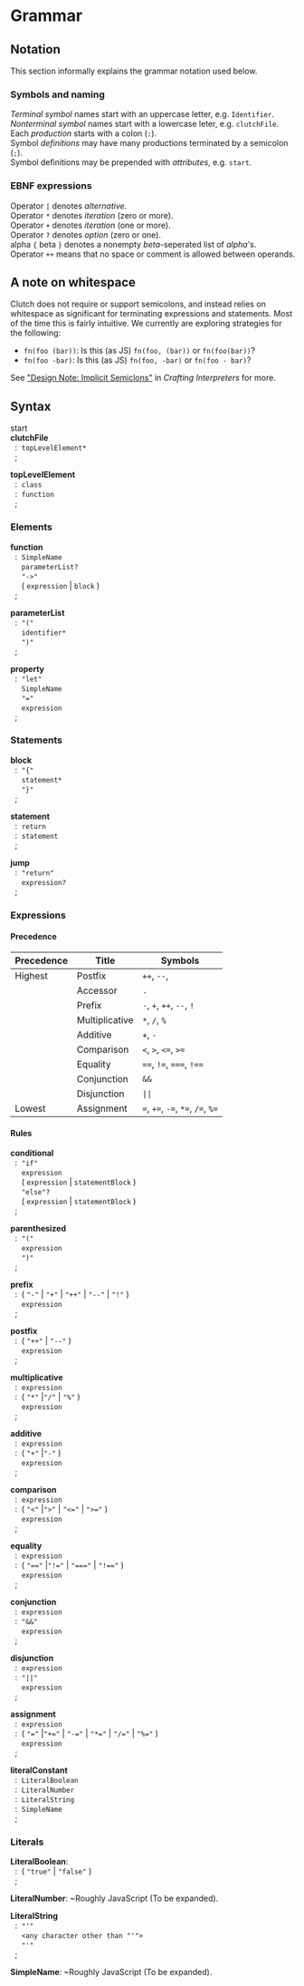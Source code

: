 # Grammar

## Notation

This section informally explains the grammar notation used below.

### Symbols and naming

_Terminal symbol_ names start with an uppercase letter, e.g. `Identifier`.<br>
_Nonterminal symbol_ names start with a lowercase leter, e.g. `clutchFile`.<br>
Each _production_ starts with a colon (`:`).<br>
Symbol _definitions_ may have many productions terminated by a semicolon (`;`).<br>
Symbol definitions may be prepended with _attributes_, e.g. `start`.

### EBNF expressions

Operator `|` denotes _alternative_.<br>
Operator `*` denotes _iteration_ (zero or more).<br>
Operator `+` denotes _iteration_ (one or more).<br>
Operator `?` denotes _option_ (zero or one).<br>
alpha `{` beta `}` denotes a nonempty _beta_-seperated list of _alpha_'s.<br>
Operator `++` means that no space or comment is allowed between operands.

## A note on whitespace

Clutch does not require or support semicolons, and instead relies on whitespace
as significant for terminating expressions and statements. Most of the time this
is fairly intuitive. We currently are exploring strategies for the following:

* `fn(foo (bar))`: Is this (as JS) `fn(foo, (bar))` or `fn(foo(bar))`?
* `fn(foo -bar)`: Is this (as JS) `fn(foo, -bar)` or `fn(foo - bar)`?

See ["Design Note: Implicit Semiclons"][1] in _Crafting Interpreters_ for more.

[1]: http://craftinginterpreters.com/scanning.html#design-note

## Syntax

start<br>
**clutchFile**<br>
&nbsp;&nbsp;:&nbsp;&nbsp;`topLevelElement*`<br>
&nbsp;&nbsp;;

**topLevelElement**<br>
&nbsp;&nbsp;:&nbsp;&nbsp;`class`<br>
&nbsp;&nbsp;:&nbsp;&nbsp;`function`<br>
&nbsp;&nbsp;;

### Elements

**function**<br>
&nbsp;&nbsp;:&nbsp;&nbsp;`SimpleName`<br>
&nbsp;&nbsp; &nbsp;&nbsp;`parameterList?`<br>
&nbsp;&nbsp; &nbsp;&nbsp;`"->"`<br>
&nbsp;&nbsp; &nbsp;&nbsp;( `expression` | `block` )<br>
&nbsp;&nbsp;;

**parameterList**<br>
&nbsp;&nbsp;:&nbsp;&nbsp;`"("`<br>
&nbsp;&nbsp; &nbsp;&nbsp;`identifier*`<br>
&nbsp;&nbsp; &nbsp;&nbsp;`")"`<br>
&nbsp;&nbsp;;

**property**<br>
&nbsp;&nbsp;:&nbsp;&nbsp;`"let"`<br>
&nbsp;&nbsp; &nbsp;&nbsp;`SimpleName`<br>
&nbsp;&nbsp; &nbsp;&nbsp;`"="`<br>
&nbsp;&nbsp; &nbsp;&nbsp;`expression`<br>
&nbsp;&nbsp;;

### Statements

**block**<br>
&nbsp;&nbsp;:&nbsp;&nbsp;`"{"`<br>
&nbsp;&nbsp; &nbsp;&nbsp;`statement*`<br>
&nbsp;&nbsp; &nbsp;&nbsp;`"}"`<br>
&nbsp;&nbsp;;

**statement**<br>
&nbsp;&nbsp;:&nbsp;&nbsp;`return`<br>
&nbsp;&nbsp;:&nbsp;&nbsp;`statement`<br>
&nbsp;&nbsp;;

**jump**<br>
&nbsp;&nbsp;:&nbsp;&nbsp;`"return"`<br>
&nbsp;&nbsp; &nbsp;&nbsp;`expression?`<br>
&nbsp;&nbsp;;

### Expressions

#### Precedence

| Precedence | Title          | Symbols                           |
|------------|----------------|-----------------------------------|
| Highest    | Postfix        | `++`, `--`,                       |
|            | Accessor       | `.`                               |
|            | Prefix         | `-`, `+`, `++`, `--`, `!`         |
|            | Multiplicative | `*`, `/`, `%`                     |
|            | Additive       | `+`, `-`                          |
|            | Comparison     | `<`, `>`, `<=`, `>=`              |
|            | Equality       | `==`, `!=`, `===`, `!==`          |
|            | Conjunction    | `&&`                              |
|            | Disjunction    | <code>&#124;&#124;</code>         |
| Lowest     | Assignment     | `=`, `+=`, `-=`, `*=`, `/=`, `%=` |

#### Rules

**conditional**<br>
&nbsp;&nbsp;:&nbsp;&nbsp;`"if"`<br>
&nbsp;&nbsp; &nbsp;&nbsp;`expression`<br>
&nbsp;&nbsp; &nbsp;&nbsp;( `expression` | `statementBlock` )<br>
&nbsp;&nbsp; &nbsp;&nbsp;`"else"?`<br>
&nbsp;&nbsp; &nbsp;&nbsp;( `expression` | `statementBlock` )<br>
&nbsp;&nbsp;;

**parenthesized**<br>
&nbsp;&nbsp;:&nbsp;&nbsp;`"("`<br>
&nbsp;&nbsp; &nbsp;&nbsp;`expression`<br>
&nbsp;&nbsp; &nbsp;&nbsp;`")"`<br>
&nbsp;&nbsp;;

**prefix**<br>
&nbsp;&nbsp;:&nbsp;&nbsp;( `"-"` | `"+"` | `"++"` | `"--"` | `"!"` )<br>
&nbsp;&nbsp; &nbsp;&nbsp;`expression`<br>
&nbsp;&nbsp;;

**postfix**<br>
&nbsp;&nbsp;:&nbsp;&nbsp;( `"++"` | `"--"` )<br>
&nbsp;&nbsp; &nbsp;&nbsp;`expression`<br>
&nbsp;&nbsp;;

**multiplicative**<br>
&nbsp;&nbsp;:&nbsp;&nbsp;`expression`<br>
&nbsp;&nbsp;:&nbsp;&nbsp;( `"*"` |`"/"` | `"%"` )<br>
&nbsp;&nbsp; &nbsp;&nbsp;`expression`<br>
&nbsp;&nbsp;;

**additive**<br>
&nbsp;&nbsp;:&nbsp;&nbsp;`expression`<br>
&nbsp;&nbsp;:&nbsp;&nbsp;( `"+"` |`"-"` )<br>
&nbsp;&nbsp; &nbsp;&nbsp;`expression`<br>
&nbsp;&nbsp;;

**comparison**<br>
&nbsp;&nbsp;:&nbsp;&nbsp;`expression`<br>
&nbsp;&nbsp;:&nbsp;&nbsp;( `"<"` |`">"` | `"<="` | `">="` )<br>
&nbsp;&nbsp; &nbsp;&nbsp;`expression`<br>
&nbsp;&nbsp;;

**equality**<br>
&nbsp;&nbsp;:&nbsp;&nbsp;`expression`<br>
&nbsp;&nbsp;:&nbsp;&nbsp;( `"=="` |`"!="` | `"==="` | `"!=="` )<br>
&nbsp;&nbsp; &nbsp;&nbsp;`expression`<br>
&nbsp;&nbsp;;

**conjunction**<br>
&nbsp;&nbsp;:&nbsp;&nbsp;`expression`<br>
&nbsp;&nbsp;:&nbsp;&nbsp;`"&&"`<br>
&nbsp;&nbsp; &nbsp;&nbsp;`expression`<br>
&nbsp;&nbsp;;

**disjunction**<br>
&nbsp;&nbsp;:&nbsp;&nbsp;`expression`<br>
&nbsp;&nbsp;:&nbsp;&nbsp;`"||"`<br>
&nbsp;&nbsp; &nbsp;&nbsp;`expression`<br>
&nbsp;&nbsp;;

**assignment**<br>
&nbsp;&nbsp;:&nbsp;&nbsp;`expression`<br>
&nbsp;&nbsp;:&nbsp;&nbsp;( `"="` |`"+="` | `"-="` | `"*="` | `"/="` | `"%="` )<br>
&nbsp;&nbsp; &nbsp;&nbsp;`expression`<br>
&nbsp;&nbsp;;

**literalConstant**<br>
&nbsp;&nbsp;:&nbsp;&nbsp;`LiteralBoolean`<br>
&nbsp;&nbsp;:&nbsp;&nbsp;`LiteralNumber`<br>
&nbsp;&nbsp;:&nbsp;&nbsp;`LiteralString`<br>
&nbsp;&nbsp;:&nbsp;&nbsp;`SimpleName`<br>
&nbsp;&nbsp;;

### Literals

**LiteralBoolean**:<br>
&nbsp;&nbsp;:&nbsp;&nbsp;( `"true"` | `"false"` )<br>
&nbsp;&nbsp;;

**LiteralNumber**: ~Roughly JavaScript (To be expanded).

**LiteralString**<br>
&nbsp;&nbsp;:&nbsp;&nbsp;`"'"`<br>
&nbsp;&nbsp; &nbsp;&nbsp;`<any character other than "'">`<br>
&nbsp;&nbsp; &nbsp;&nbsp;`"'"`<br>
&nbsp;&nbsp;;

**SimpleName**: ~Roughly JavaScript (To be expanded).
